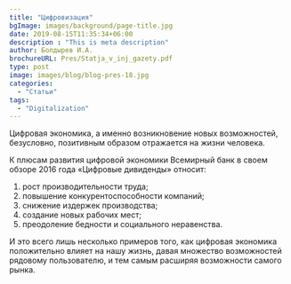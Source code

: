 ```yaml
---
title: "Цифровизация"
bgImage: images/background/page-title.jpg
date: 2019-08-15T11:35:34+06:00
description : "This is meta description"
author: Болдырев И.А.
brochureURL: Pres/Statja_v_inj_gazety.pdf
type: post
image: images/blog/blog-pres-18.jpg
categories: 
  - "Статьи"
tags:
  - "Digitalization"
---
```


Цифровая экономика, а именно возникновение новых возможностей, безусловно, позитивным образом отражается на жизни человека. 

К плюсам развития цифровой экономики Всемирный банк в своем обзоре 2016 года «Цифровые дивиденды» относит: 

1. рост производительности труда; 
2. повышение конкурентоспособности компаний; 
3. снижение издержек производства; 
4. создание новых рабочих мест; 
5. преодоление бедности и социального неравенства. 

И это всего лишь несколько примеров того, как цифровая экономика положительно влияет на нашу жизнь, давая множество возможностей рядовому пользователю, и тем самым расширяя возможности самого рынка. 